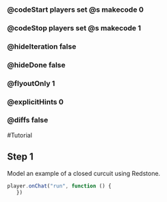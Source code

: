 ### @codeStart players set @s makecode 0
### @codeStop players set @s makecode 1

### @hideIteration false
### @hideDone false
### @flyoutOnly 1
### @explicitHints 0
### @diffs false
#Tutorial

## Step 1
Model an example of a closed curcuit using Redstone. 

```javascript
player.onChat("run", function () {
   })
```

